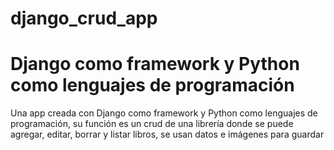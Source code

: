 # django_crud_app
# Django como framework y Python como lenguajes de programación
Una app creada con Django como framework y Python como lenguajes de programación, su función es un crud de una librería donde se puede agregar, editar, borrar 
y listar libros, se usan datos e imágenes para guardar
